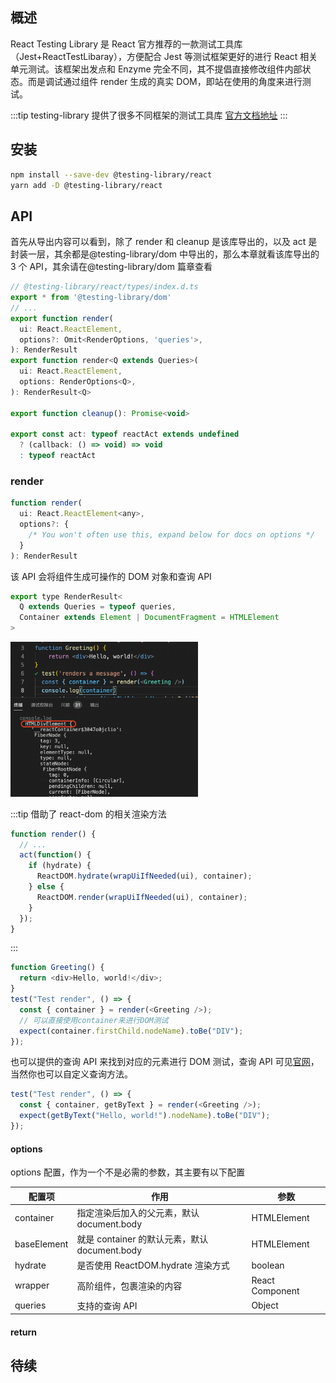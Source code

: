 ## 概述

React Testing Library 是 React 官方推荐的一款测试工具库（Jest+ReactTestLibaray），方便配合 Jest 等测试框架更好的进行 React 相关单元测试。该框架出发点和 Enzyme 完全不同，其不提倡直接修改组件内部状态。而是调试通过组件 render 生成的真实 DOM，即站在使用的角度来进行测试。

:::tip
testing-library 提供了很多不同框架的测试工具库
[官方文档地址](https://testing-library.com/docs/)
:::

## 安装

```bash
npm install --save-dev @testing-library/react
yarn add -D @testing-library/react
```

## API

首先从导出内容可以看到，除了 render 和 cleanup 是该库导出的，以及 act 是封装一层，其余都是@testing-library/dom 中导出的，那么本章就看该库导出的 3 个 API，其余请在@testing-library/dom 篇章查看

```js
// @testing-library/react/types/index.d.ts
export * from '@testing-library/dom'
// ...
export function render(
  ui: React.ReactElement,
  options?: Omit<RenderOptions, 'queries'>,
): RenderResult
export function render<Q extends Queries>(
  ui: React.ReactElement,
  options: RenderOptions<Q>,
): RenderResult<Q>

export function cleanup(): Promise<void>

export const act: typeof reactAct extends undefined
  ? (callback: () => void) => void
  : typeof reactAct

```

### render

```js
function render(
  ui: React.ReactElement<any>,
  options?: {
    /* You won't often use this, expand below for docs on options */
  }
): RenderResult
```

该 API 会将组件生成可操作的 DOM 对象和查询 API

```js
export type RenderResult<
  Q extends Queries = typeof queries,
  Container extends Element | DocumentFragment = HTMLElement
>
```

<a data-fancybox title="render" href="/前端/react-test-libaray_render_component.png"><img width="300px" src="/前端/react-test-libaray_render_component.png" /></a>

:::tip
借助了 react-dom 的相关渲染方法

```js
function render() {
  // ...
  act(function() {
    if (hydrate) {
      ReactDOM.hydrate(wrapUiIfNeeded(ui), container);
    } else {
      ReactDOM.render(wrapUiIfNeeded(ui), container);
    }
  });
}
```

:::

```js
function Greeting() {
  return <div>Hello, world!</div>;
}
test("Test render", () => {
  const { container } = render(<Greeting />);
  // 可以直接使用container来进行DOM测试
  expect(container.firstChild.nodeName).toBe("DIV");
});
```

也可以提供的查询 API 来找到对应的元素进行 DOM 测试，查询 API 可见[官网](https://testing-library.com/docs/react-testing-library/cheatsheet)，当然你也可以自定义查询方法。

```js
test("Test render", () => {
  const { container, getByText } = render(<Greeting />);
  expect(getByText("Hello, world!").nodeName).toBe("DIV");
});
```

#### options

options 配置，作为一个不是必需的参数，其主要有以下配置

| 配置项      | 作用                                          | 参数            |
| ----------- | --------------------------------------------- | --------------- |
| container   | 指定渲染后加入的父元素，默认 document.body    | HTMLElement     |
| baseElement | 就是 container 的默认元素，默认 document.body | HTMLElement     |
| hydrate     | 是否使用 ReactDOM.hydrate 渲染方式            | boolean         |
| wrapper     | 高阶组件，包裹渲染的内容                      | React Component |
| queries     | 支持的查询 API                                | Object          |

#### return

## 待续